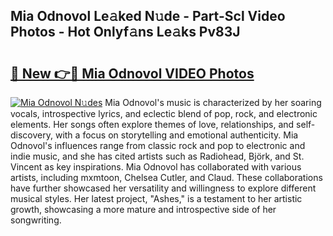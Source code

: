 ## Mia Odnovol Le𝚊ked N𝚞de - Part-Scl Video Photos - Hot Onlyf𝚊ns Le𝚊ks Pv83J

# <h2><a href="http://ab79473.deff.icu/?id=Mia+Odnovol">🔗 New 👉🔴 Mia Odnovol VIDEO Photos</a></h2>

[![Mia Odnovol N𝚞des](https://i.imgur.com/rIISA9y.gif)](http://ab79473.deff.icu/?id=Mia+Odnovol)
Mia Odnovol's music is characterized by her soaring vocals, introspective lyrics, and eclectic blend of pop, rock, and electronic elements. Her songs often explore themes of love, relationships, and self-discovery, with a focus on storytelling and emotional authenticity. Mia Odnovol's influences range from classic rock and pop to electronic and indie music, and she has cited artists such as Radiohead, Björk, and St. Vincent as key inspirations. Mia Odnovol has collaborated with various artists, including mxmtoon, Chelsea Cutler, and Claud. These collaborations have further showcased her versatility and willingness to explore different musical styles. Her latest project, "Ashes," is a testament to her artistic growth, showcasing a more mature and introspective side of her songwriting.
